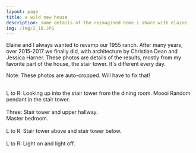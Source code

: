 ```yaml
---
layout: page
title: a wild new house
description: some details of the reimagined home i share with elaine.
img: /img/2_10.JPG
---
```


Elaine and I always wanted to revamp our 1955 ranch. After many years, over 2015-2017 we finally did, with architecture by Christian Dean and Jessica Harner. These photos are details of the results, mostly from my favorite part of the house, the stair tower. It's different every day.

Note: These photos are auto-cropped. Will have to fix that!

<div class="img_row">
	<img class="col one" src="{{ site.baseurl }}/img/1.jpg" alt="" title="image 1"/>
	<img class="col one" src="{{ site.baseurl }}/img/3.jpg" alt="" title="image 3"/>
</div>
<div class="col three caption">
	L to R: Looking up into the stair tower from the dining room. Moooi Random pendant in the stair tower.
</div>

<div class="img_row">
	<img class="col one" src="{{ site.baseurl }}/img/11.jpg" alt="" title="image 11"/>
	<img class="col one" src="{{ site.baseurl }}/img/12.jpg" alt="" title="image 12"/>
	<img class="col one" src="{{ site.baseurl }}/img/14.jpg" alt="" title="image 14"/>
</div>
<div class="col three caption">
	Three: Stair tower and upper hallway.
</div>

<div class="img_row">
	<img class="col three" src="{{ site.baseurl }}/img/5.jpg" alt="" title="image 5"/>
</div>
<div class="col three caption">
Master bedroom.
</div>

<div class="img_row">
	<img class="col two" src="{{ site.baseurl }}/img/4.jpg" alt="" title="image 4"/>
	<img class="col one" src="{{ site.baseurl }}/img/6.jpg" alt="" title="image 6"/>
</div>
<div class="col three caption">
L to R: Stair tower above and stair tower below.
</div>


<div class="img_row">
  <img class="col one" src="{{ site.baseurl }}/img/7.jpg" alt="" title="image 7"/>
  <img class="col two" src="{{ site.baseurl }}/img/8.jpg" alt="" title="image 8"/>
</div>
<div class="col three caption">
L to R: Light on and light off.
</div>
